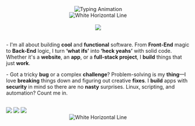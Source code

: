 <div align="center">
    <img src="https://readme-typing-svg.herokuapp.com?font=Fira+Code&weight=700&size=32&duration=3600&pause=1600&color=FFFFFF&center=true&vCenter=true&width=600&lines=Heya,+I'm+Sarkhail;" alt="Typing Animation">
</div>

<div align="center">
    <img src="https://dummyimage.com/1200x4/FFFFFF/FFFFFF" alt="White Horizontal Line">
</div>

<br>

<div align="center">
    <img src="https://img.shields.io/badge/A little something about me-141414?style=for-the-badge&labelColor=6610F2&color=141414">
</div>
<br>

<p>- I'm all about building <strong>cool</strong> and <strong>functional</strong> software. From <strong>Front-End</strong> magic to <strong>Back-End</strong> logic, I turn <strong>‘what ifs’</strong> into <strong>‘heck yeahs’</strong> with solid code. Whether it's a <strong>website</strong>, an <strong>app</strong>, or a <strong>full-stack project</strong>, I <strong>build</strong> things that just <strong>work</strong>.</p>
<p>- Got a tricky <strong>bug</strong> or a complex <strong>challenge</strong>? Problem-solving is my <strong>thing</strong>—I love <strong>breaking</strong> things down and figuring out creative <strong>fixes</strong>. I <strong>build</strong> apps with <strong>security</strong> in mind so there are no <strong>nasty</strong> surprises. Linux, scripting, and automation? Count me in.</p>

<div >

<br>

<img src="https://img.shields.io/badge/-Java-141414?style=flat-square&logo=coffeescript&logoColor=white">
<img src="https://img.shields.io/badge/-Python-141414?style=flat-square&logo=python&logoColor=white">
<img src="https://img.shields.io/badge/-TypeScript-141414?style=flat-square&logo=typescript&logoColor=white">

</div>
<div align="center">
    <img src="https://dummyimage.com/1200x4/FFFFFF/FFFFFF" alt="White Horizontal Line">
</div>


<br>

